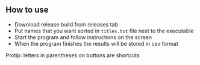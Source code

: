 ## How to use
- Download release build from releases tab
- Put names that you want sorted in ```titles.txt``` file next to the executable
- Start the program and follow instructions on the screen
- When the program finishes the results will be stored in csv format  

Protip: letters in parentheses on buttons are shortcuts